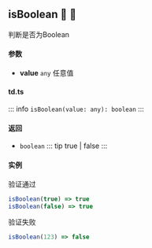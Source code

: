 ## isBoolean :tada: :100: 
判断是否为Boolean
#### 参数 
- **value** `any` 任意值
 
#### td.ts
::: info
`isBoolean(value: any): boolean`
:::
#### 返回 
- `boolean` 
::: tip
true | false
:::
#### 实例 
验证通过


```ts
isBoolean(true) => true
isBoolean(false) => true
```
验证失败


```ts
isBoolean(123) => false
```
